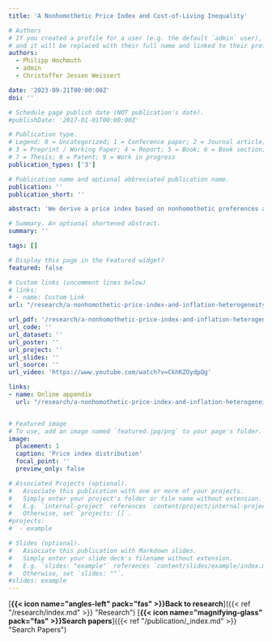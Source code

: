 ```yaml
---
title: 'A Nonhomothetic Price Index and Cost-of-Living Inequality'

# Authors
# If you created a profile for a user (e.g. the default `admin` user), write the username (folder name) here
# and it will be replaced with their full name and linked to their profile.
authors:
  - Philipp Hochmuth
  - admin
  - Christoffer Jessen Weissert

date: '2023-09-21T00:00:00Z'
doi: ''

# Schedule page publish date (NOT publication's date).
#publishDate: '2017-01-01T00:00:00Z'

# Publication type.
# Legend: 0 = Uncategorized; 1 = Conference paper; 2 = Journal article;
# 3 = Preprint / Working Paper; 4 = Report; 5 = Book; 6 = Book section;
# 7 = Thesis; 8 = Patent; 9 = Work in progress
publication_types: ['3']

# Publication name and optional abbreviated publication name.
publication: ''
publication_short: ''

abstract: 'We derive a price index based on nonhomothetic preferences and use it to document cost-ofliving inequality in the United States. Our framework generalizes all known superlative price indices and admits heterogeneous indices across the distribution of household consumption expenditures which aggregate consistently into welfare-relevant group indices. When necessities and luxuries are separable in the expenditure function, this generalization avoids the need to estimate a complete demand system. Using CEX-CPI data for the period 1995-2020, we find no differences in average inflation rates across the expenditure distribution, but 2.5 times higher inflation volatility for the bottom decile compared to the top decile, stemming from a larger exposure to food, gasoline, and utilities. These results contrast with the inequality found by the typical approach of constructing separate homothetic price indices for different consumer groups, and our analysis suggests that the difference follows from an income-effect bias in the homothetic group-specific indices.'

# Summary. An optional shortened abstract.
summary: ''

tags: []

# Display this page in the Featured widget?
featured: false

# Custom links (uncomment lines below)
# links:  
# - name: Custom Link
url: "/research/a-nonhomothetic-price-index-and-inflation-heterogeneity"

url_pdf: '/research/a-nonhomothetic-price-index-and-inflation-heterogeneity/hpw_priceindex.pdf'
url_code: ''
url_dataset: ''
url_poster: ''
url_project: ''
url_slides: ''
url_source: ''
url_video: 'https://www.youtube.com/watch?v=CkhKZOydpQg'

links: 
- name: Online appendix
  url: "/research/a-nonhomothetic-price-index-and-inflation-heterogeneity/hpw_priceindex_supplement.pdf"


# Featured image
# To use, add an image named `featured.jpg/png` to your page's folder.
image:
  placement: 1
  caption: 'Price index distribution'
  focal_point: ''
  preview_only: false

# Associated Projects (optional).
#   Associate this publication with one or more of your projects.
#   Simply enter your project's folder or file name without extension.
#   E.g. `internal-project` references `content/project/internal-project/index.md`.
#   Otherwise, set `projects: []`.
#projects:
#  - example

# Slides (optional).
#   Associate this publication with Markdown slides.
#   Simply enter your slide deck's filename without extension.
#   E.g. `slides: "example"` references `content/slides/example/index.md`.
#   Otherwise, set `slides: ""`.
#slides: example
---
```


[**{{< icon name="angles-left" pack="fas" >}}Back to research**]({{< ref "/research/index.md" >}} "Research")
**<span class="middot-divider"></span>**
[**{{< icon name="magnifying-glass" pack="fas" >}}Search papers**]({{< ref "/publication/_index.md" >}} "Search Papers")
